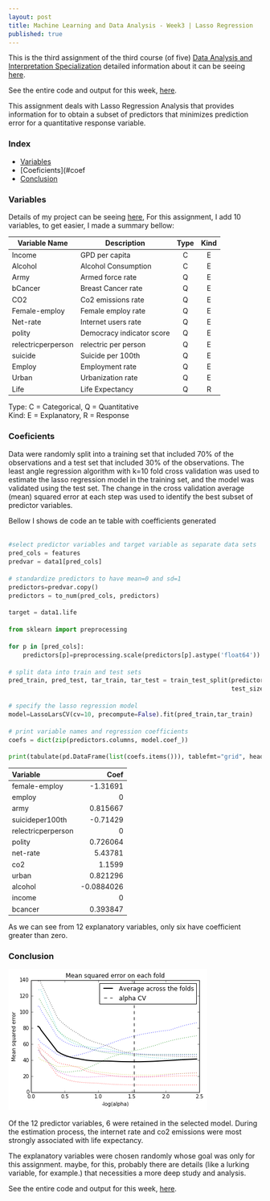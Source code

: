 ```yaml
---
layout: post
title: Machine Learning and Data Analysis - Week3 | Lasso Regression
published: true
---
```


This is the third assignment of the third course (of five)
[Data Analysis and Interpretation Specialization](https://www.coursera.org/specializations/data-analysis)
detailed information about it can be seeing [here](https://www.coursera.org/learn/machine-learning-data-analysis).

See the entire code and output for this week,  [here](https://github.com/Sidon/Sidon.github.io/blob/master/_posts/lasso.ipynb).

This assignment deals with Lasso Regression Analysis that provides information
for to obtain a subset of predictors that minimizes prediction error for a
quantitative response variable.


### Index
+ [Variables](#variables)
+ [Coeficients](#coef
+ [Conclusion](#conclusion)  

### <a name = "variables"></a>Variables

Details of my project can be seeing
[here](https://sidon.github.io/data-visualization-week1/), For this assignment,
I add 10 variables, to get easier, I made a summary bellow:

|Variable Name|Description|Type       |Kind|
|-------------|-----------|:---------:|:--:|
|Income       |GPD per capita |C|E|
|Alcohol      |Alcohol Consumption |C|E|
|Army         |Armed force rate|Q|E|
|bCancer      |Breast Cancer rate|Q|E|
|CO2          |Co2 emissions rate|Q|E|
|Female-employ|Female employ rate|Q|E|
|Net-rate     |Internet users rate|Q|E|
|polity       |Democracy indicator score|Q|E|   
|relectricperperson| relectric per person|Q|E|
|suicide|Suicide per 100th|Q|E|
|Employ|Employment rate|Q|E|
|Urban|Urbanization rate|Q|E|     
|Life         |Life Expectancy|Q|R|

Type: C = Categorical, Q = Quantitative <br />
Kind: E = Explanatory, R = Response


### <a name = "coefs"></a>Coeficients

Data were randomly split into a training set that included 70% of the
observations and a test set that included 30% of the observations. The least
angle regression algorithm with k=10 fold cross validation was used to estimate
the lasso regression model in the training set, and the model was validated
using the test set. The change in the cross validation average (mean) squared
error at each step was used to identify the best subset of predictor variables.

Bellow I shows de code an te table with coefficients generated

```python

#select predictor variables and target variable as separate data sets  
pred_cols = features
predvar = data1[pred_cols]

# standardize predictors to have mean=0 and sd=1
predictors=predvar.copy()
predictors = to_num(pred_cols, predictors)

target = data1.life

from sklearn import preprocessing

for p in [pred_cols]:
    predictors[p]=preprocessing.scale(predictors[p].astype('float64'))

# split data into train and test sets
pred_train, pred_test, tar_train, tar_test = train_test_split(predictors, target,
                                                              test_size=.3, random_state=123)

# specify the lasso regression model
model=LassoLarsCV(cv=10, precompute=False).fit(pred_train,tar_train)

# print variable names and regression coefficients
coefs = dict(zip(predictors.columns, model.coef_))

print(tabulate(pd.DataFrame(list(coefs.items())), tablefmt="grid", headers=['Variable', 'Coef']))

```

| Variable           |       Coef |
|:-------------------|-----------:|
| female-employ      | -1.31691   |
| employ             |  0         |
| army               |  0.815667  |
| suicideper100th    | -0.71429   |
| relectricperperson |  0         |
| polity             |  0.726064  |
| net-rate           |  5.43781   |
| co2                |  1.1599    |
| urban              |  0.821296  |
| alcohol            | -0.0884026 |
| income             |  0         |
| bcancer            |  0.393847  |


As we can see from 12 explanatory variables, only six have coefficient greater
than zero.

### <a name = "conclusion"></a>Conclusion

![plot](/images/lasso1.png)

Of the 12 predictor variables, 6 were retained in the selected model. During
the estimation process, the internet rate and co2 emissions were most strongly
associated with life expectancy.

The explanatory variables were chosen randomly whose goal was only for this
assignment. maybe, for this, probably there are details (like a lurking
variable, for example.) that necessities a more deep study and analysis.

See the entire code and output for this week,  [here](https://github.com/Sidon/Sidon.github.io/blob/master/_posts/lasso.ipynb).
